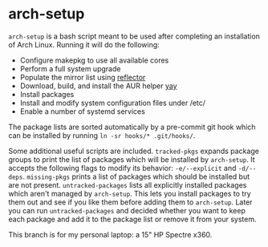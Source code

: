 # arch-setup
`arch-setup` is a bash script meant to be used after completing an installation of Arch Linux. Running it will do the following:

- Configure makepkg to use all available cores
- Perform a full system upgrade
- Populate the mirror list using [reflector](https://xyne.archlinux.ca/projects/reflector/)
- Download, build, and install the AUR helper [yay](https://github.com/Jguer/yay)
- Install packages
- Install and modify system configuration files under /etc/
- Enable a number of systemd services

The package lists are sorted automatically by a pre-commit git hook which can be installed by running `ln -sr hooks/* .git/hooks/`.

Some additional useful scripts are included. `tracked-pkgs` expands package groups to print the list of packages which will be installed by `arch-setup`. It accepts the following flags to modify its behavior: `-e/--explicit` and `-d/--deps`. `missing-pkgs` prints a list of packages which should be installed but are not present. `untracked-packages` lists all explicitly installed packages which aren't managed by `arch-setup`. This lets you install packages to try them out and see if you like them before adding them to `arch-setup`. Later you can run `untracked-packages` and decided whether you want to keep each package and add it to the package list or remove it from your system.

This branch is for my personal laptop: a 15" HP Spectre x360.
